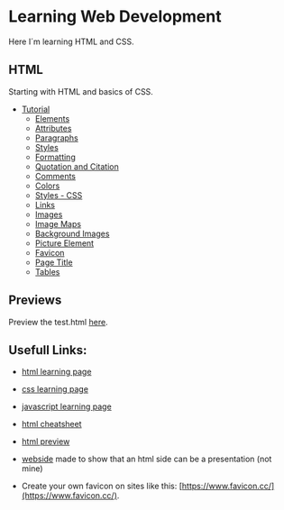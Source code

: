 # Learning Web Development
 
Here I´m learning HTML and CSS.

## HTML

Starting with HTML and basics of CSS.

- [Tutorial](/topics-HTML/01tutorial.md)
    - [Elements](/topics-HTML/01tutorial.md/#elements)
    - [Attributes](/topics-HTML/01tutorial.md/#attributes)
    - [Paragraphs](/topics-HTML/01tutorial.md/#paragraphs)
    - [Styles](/topics-HTML/01tutorial.md/#styles)
    - [Formatting](/topics-HTML/01tutorial.md/#formatting)
    - [Quotation and Citation](/topics-HTML/01tutorial.md/#quotation-and-citation)
    - [Comments](/topics-HTML/01tutorial.md/#comments)
    - [Colors](/topics-HTML/01tutorial.md/#colors)
    - [Styles - CSS](/topics-HTML/01tutorial.md/#styles---css)
    - [Links](/topics-HTML/01tutorial.md/#links)
    - [Images](/topics-HTML/01tutorial.md/#images)
    - [Image Maps](/topics-HTML/01tutorial.md/#image-maps)
    - [Background Images](/topics-HTML/01tutorial.md/#background-images)
    - [Picture Element](/topics-HTML/01tutorial.md/#picture-element)
    - [Favicon](/topics-HTML/01tutorial.md/#favicon)
    - [Page Title](/topics-HTML/01tutorial.md/#page-title)
    - [Tables](/topics-HTML/01tutorial.md/#tables)

## Previews

Preview the test.html [here](https://html-preview.github.io/?url=https://github.com/denispivo/Learning-Web-Development/blob/master/test.html).

## Usefull Links:

- [html learning page](https://www.w3schools.com/html/default.asp)

- [css learning page](https://www.w3schools.com/css/default.asp)

- [javascript learning page](https://www.w3schools.com/js/default.asp)

- [html cheatsheet](https://htmlcheatsheet.com/)

- [html preview](https://html-preview.github.io/)

- [webside](https://github.com/impress/impress.js) made to show that an html side can be a presentation (not mine)

- Create your own favicon on sites like this: [https://www.favicon.cc/](https://www.favicon.cc/).